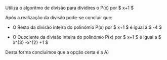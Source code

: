 Utiliza o algoritmo de divisão para dividires o P(x) por $ x+1 $

Após a realização da divisão pode-se concluir que: 

- O Resto da divisão inteira do polinómio P(x) por $ x+1 $ é igual a $ -4 $

- O Quociente da divisão inteira do polinómio P(x) por $ x+1 $ é igual a $ x^{3} -x^{2} +1 $

Desta forma concluímos que a opção certa é a A) 

